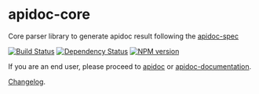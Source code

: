 # apidoc-core

Core parser library to generate apidoc result following the [apidoc-spec](https://github.com/apidoc/apidoc-spec)

[![Build Status](https://travis-ci.org/apidoc/apidoc-core.svg?branch=master)](https://travis-ci.org/apidoc/apidoc-core)
[![Dependency Status](https://david-dm.org/apidoc/apidoc-core.svg)](https://david-dm.org/apidoc/apidoc-core)
[![NPM version](https://badge.fury.io/js/apidoc-core.svg)](http://badge.fury.io/js/apidoc-core)

If you are an end user, please proceed to [apidoc](https://github.com/apidoc/apidoc) or [apidoc-documentation](http://apidocjs.com).

[Changelog](https://github.com/apidoc/apidoc/blob/master/CHANGELOG.md).
